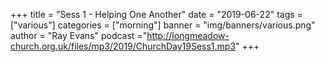 +++
title = "Sess 1 - Helping One Another"
date = "2019-06-22"
tags = ["various"]
categories = ["morning"]
banner = "img/banners/various.png"
author = "Ray Evans"
podcast ="http://longmeadow-church.org.uk/files/mp3/2019/ChurchDay19Sess1.mp3"
+++
